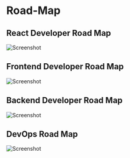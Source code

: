 # Road-Map

## React Developer Road Map

![Screenshot](./images/react-map.png)

## Frontend Developer Road Map

![Screenshot](./images/frontend-map.png)

## Backend Developer Road Map

![Screenshot](./images/backend-map.png)

## DevOps Road Map

![Screenshot](./images/devops-map.png)
